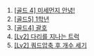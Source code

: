 1. [[골드 4] 미세먼지 안녕!](https://www.acmicpc.net/problem/17144)
2. [[골드5] 1학년](https://www.acmicpc.net/problem/5557)
3. [[골드4] 괄호](https://www.acmicpc.net/problem/10422)
4. [[Lv2] 다리를 지나는 트럭](https://school.programmers.co.kr/learn/courses/30/lessons/42583)
5. [[Lv2] 쿼드압축 후 개수 세기](https://school.programmers.co.kr/learn/courses/30/lessons/68936)
